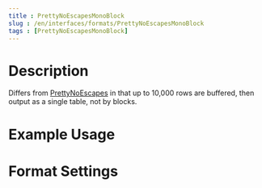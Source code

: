 ```yaml
---
title : PrettyNoEscapesMonoBlock
slug : /en/interfaces/formats/PrettyNoEscapesMonoBlock
tags : [PrettyNoEscapesMonoBlock]
---
```


# Description

Differs from [PrettyNoEscapes](#prettynoescapes) in that up to 10,000 rows are buffered, then output as a single table, not by blocks.

# Example Usage

# Format Settings